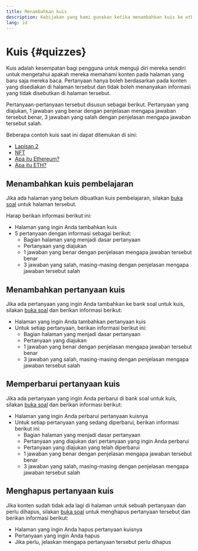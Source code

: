 ```yaml
---
title: Menambahkan kuis
description: Kebijakan yang kami gunakan ketika menambahkan kuis ke ethereum.org
lang: id
---
```


# Kuis {#quizzes}

Kuis adalah kesempatan bagi pengguna untuk menguji diri mereka sendiri untuk mengetahui apakah mereka memahami konten pada halaman yang baru saja mereka baca. Pertanyaan hanya boleh berdasarkan pada konten yang disediakan di halaman tersebut dan tidak boleh menanyakan informasi yang tidak disebutkan di halaman tersebut.

Pertanyaan-pertanyaan tersebut disusun sebagai berikut. Pertanyaan yang diajukan, 1 jawaban yang benar dengan penjelasan mengapa jawaban tersebut benar, 3 jawaban yang salah dengan penjelasan mengapa jawaban tersebut salah.

Beberapa contoh kuis saat ini dapat ditemukan di sini:

- [Lapisan 2](/layer-2)
- [NFT](/nft/)
- [Apa itu Ethereum?](/what-is-ethereum/)
- [Apa itu ETH?](/what-is-ether/)

## Menambahkan kuis pembelajaran

Jika ada halaman yang belum dibuatkan kuis pembelajaran, silakan [buka soal](https://github.com/ethereum/ethereum-org-website/issues/new?assignees=&labels=&template=suggest_quiz.yaml) untuk halaman tersebut.

Harap berikan informasi berikut ini:

- Halaman yang ingin Anda tambahkan kuis
- 5 pertanyaan dengan informasi sebagai berikut:
  - Bagian halaman yang menjadi dasar pertanyaan
  - Pertanyaan yang diajukan
  - 1 jawaban yang benar dengan penjelasan mengapa jawaban tersebut benar
  - 3 jawaban yang salah, masing-masing dengan penjelasan mengapa jawaban tersebut salah

## Menambahkan pertanyaan kuis

Jika ada pertanyaan yang ingin Anda tambahkan ke bank soal untuk kuis, silakan [buka soal](https://github.com/ethereum/ethereum-org-website/issues/new?assignees=&labels=&template=suggest_quiz.yaml) dan berikan informasi berikut:

- Halaman yang ingin Anda tambahkan pertanyaan kuis
- Untuk setiap pertanyaan, berikan informasi berikut ini:
  - Bagian halaman yang menjadi dasar pertanyaan
  - Pertanyaan yang diajukan
  - 1 jawaban yang benar dengan penjelasan mengapa jawaban tersebut benar
  - 3 jawaban yang salah, masing-masing dengan penjelasan mengapa jawaban tersebut salah

## Memperbarui pertanyaan kuis

Jika ada pertanyaan yang ingin Anda perbarui di bank soal untuk kuis, silakan [buka soal](https://github.com/ethereum/ethereum-org-website/issues/new?assignees=&labels=&template=suggest_quiz.yaml) dan berikan informasi berikut:

- Halaman yang ingin Anda perbarui pertanyaan kuisnya
- Untuk setiap pertanyaan yang sedang diperbarui, berikan informasi berikut ini:
  - Bagian halaman yang menjadi dasar pertanyaan
  - Pertanyaan yang diajukan dari pertanyaan yang ingin Anda perbarui
  - Pertanyaan yang diajukan yang telah diperbarui
  - 1 jawaban yang benar dengan penjelasan mengapa jawaban tersebut benar
  - 3 jawaban yang salah, masing-masing dengan penjelasan mengapa jawaban tersebut salah

## Menghapus pertanyaan kuis

Jika konten sudah tidak ada lagi di halaman untuk sebuah pertanyaan dan perlu dihapus, silakan [buka soal](https://github.com/ethereum/ethereum-org-website/issues/new?assignees=&labels=&template=suggest_quiz.yaml) untuk menghapus pertanyaan tersebut dan berikan informasi berikut:

- Halaman yang ingin Anda hapus pertanyaan kuisnya
- Pertanyaan yang ingin Anda hapus
- Jika perlu, jelaskan mengapa pertanyaan tersebut perlu dihapus

